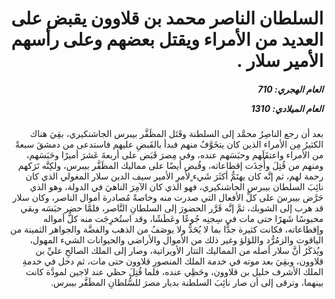<h1 dir="rtl">السلطان الناصر محمد بن قلاوون يقبض على العديد من الأمراء ويقتل بعضهم وعلى رأسهم الأمير سلار .</h1>

<h5 dir="rtl">العام الهجري:  710

العام الميلادي: 1310

</h5>

<p dir="rtl">بعد أن رجع الناصِرُ محمَّد إلى السلطنة وقَتَل المظَفَّر بيبرس الجاشنكيري، بقِيَ هناك الكثيرُ مِن الأمراء الذين كان يتخَوَّفُ منهم فبدأ بالقَبضِ عليهم فاستدعى من دمشقَ سبعةً من الأمراء واعتقَلَهم وحبَسَهم عنده، وفي مِصرَ قَبَض على أربعةَ عَشرَ أميرًا وحَبَسَهم، ومنهم من قُتِلَ وأُخِذَت إقطاعاته، وقُبض أيضًا على مماليك المظَفَّر بيبرس، ولكِنَّه تَرَكهم رحمة لهم، ثم إنَّه كان يهتَمُّ أكثَرَ شَيء ٍلأمرِ الأمير سيف الدين سلار المغولي الذي كان نائِبَ السلطان بيبرس الجاشنكيري، فهو الذي كان الآمِرَ الناهيَ في الدولة، وهو الذي حَرَّض بيبرسَ على كلِّ الأفعال التي صدرت منه وخاصةً مُصادرة أموال الناصر، وكان سلار قد هرب إلى الشوبك، ثمَّ إنَّه قَرَّر الحضورَ إلى السلطانِ النَّاصر، فلمَّا حضر حبَسَه وبقي محبوسًا شَهرًا حتى مات في سِجنِه جُوعًا وعَطَشًا، وقد استُخرِجَت منه كلُّ أمواله وإقطاعاته، فكانت كثيرة جدًّا بما لا يُحَدُّ ولا يوصَفُ من الذهب والفضَّة والجواهر الثمينة من الياقوت والزمُرُّد واللؤلؤ وغير ذلك من الأموال والأراضي والحيوانات الشيء المهول، ويُذكَرُ أنَّ سلار أصله من المماليك التتار الأويراتية، وصار إلى الملك الصالحِ عليِّ بن قلاوون، وبقِيَ بعد موته في خدمة الملك المنصورِ قلاوون حتى مات، ثم دخل في خدمةِ الملك الأشرف خليل بن قلاوون، وحَظِي عنده، فلما قُتِلَ حظي عند لاجين لمودَّة كانت بينهما، وترقى إلى أن صار نائِبَ السلطنة بديار مصرَ للسُّلطانِ المظَفَّر بيبرس.</p></br>
